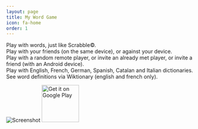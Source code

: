 ```yaml
---
layout: page
title: My Word Game
icon: fa-home
order: 1
---
```


Play with words, just like Scrabble©.  
Play with your friends (on the same device), or against your device.  
Play with a random remote player, or invite an already met player, or invite a friend (with an Android device).  
Play with English, French, German, Spanish, Catalan and Italian dictionaries.  
See word definitions via Wiktionary (english and french only).  

![Screenshot]({{site.baseurl}}/assets/images/screenshot.png) <a href='https://play.google.com/store/apps/details?id=fr.raubel.mwg.lite&hl=en&pcampaignid=pcampaignidMKT-Other-global-all-co-prtnr-py-PartBadge-Mar2515-1'>
    <img height="100" alt='Get it on Google Play' src='https://play.google.com/intl/en_us/badges/static/images/badges/en_badge_web_generic.png'/>
</a>